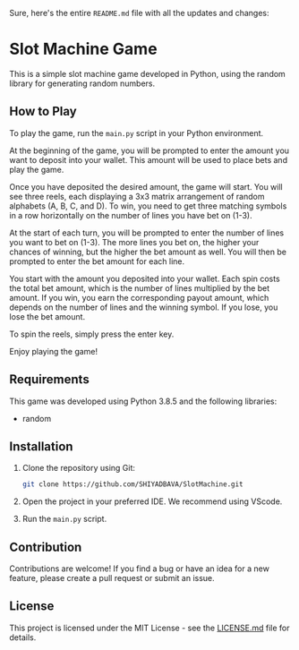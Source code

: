 Sure, here's the entire `README.md` file with all the updates and changes:

# Slot Machine Game

This is a simple slot machine game developed in Python, using the random library for generating random numbers.

## How to Play

To play the game, run the `main.py` script in your Python environment.

At the beginning of the game, you will be prompted to enter the amount you want to deposit into your wallet. This amount will be used to place bets and play the game.

Once you have deposited the desired amount, the game will start. You will see three reels, each displaying a 3x3 matrix arrangement of random alphabets (A, B, C, and D). To win, you need to get three matching symbols in a row horizontally on the number of lines you have bet on (1-3).

At the start of each turn, you will be prompted to enter the number of lines you want to bet on (1-3). The more lines you bet on, the higher your chances of winning, but the higher the bet amount as well. You will then be prompted to enter the bet amount for each line.

You start with the amount you deposited into your wallet. Each spin costs the total bet amount, which is the number of lines multiplied by the bet amount. If you win, you earn the corresponding payout amount, which depends on the number of lines and the winning symbol. If you lose, you lose the bet amount.

To spin the reels, simply press the enter key.

Enjoy playing the game!

## Requirements

This game was developed using Python 3.8.5 and the following libraries:

- random

## Installation

1. Clone the repository using Git:

   ```bash
   git clone https://github.com/SHIYADBAVA/SlotMachine.git
   ```

2. Open the project in your preferred IDE. We recommend using VScode.

3. Run the `main.py` script.

## Contribution

Contributions are welcome! If you find a bug or have an idea for a new feature, please create a pull request or submit an issue.

## License

This project is licensed under the MIT License - see the [LICENSE.md](LICENSE.md) file for details.